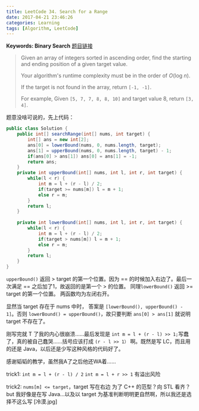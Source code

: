```yaml
---
title: LeetCode 34. Search for a Range
date: 2017-04-21 23:46:26
categories: Learning
tags: [Algorithm, LeetCode]
---
```

**Keywords: Binary Search**
[题目链接](https://leetcode.com/problems/search-for-a-range/#/description)
> Given an array of integers sorted in ascending order, find the starting and ending position of a given target value.
>
> Your algorithm's runtime complexity must be in the order of *O*(log *n*).
>
> If the target is not found in the array, return `[-1, -1]`.
>
> For example,
> Given `[5, 7, 7, 8, 8, 10]` and target value 8,
> return `[3, 4]`.

<!--more-->
题意没啥可说的，先上代码：
```java
public class Solution {
    public int[] searchRange(int[] nums, int target) {
        int[] ans = new int[2];
        ans[0] = lowerBound(nums, 0, nums.length, target);
        ans[1] = upperBound(nums, 0, nums.length, target) - 1;
        if(ans[0] > ans[1]) ans[0] = ans[1] = -1;
        return ans;
    }
    private int upperBound(int[] nums, int l, int r, int target) {
        while(l < r) {
            int m = l + (r - l) / 2;
            if(target >= nums[m]) l = m + 1;
            else r = m;
        }
        return l;
    }
    
    private int lowerBound(int[] nums, int l, int r, int target) {
        while(l < r) {
            int m = l + (r - l) / 2;
            if(target > nums[m]) l = m + 1;
            else r = m;
        }
        return l;
    }
}
```
`upperBound()` 返回 > target 的第一个位置。因为 == 的时候加入右边了。最后一次满足 == 之后加了1，故返回的是第一个 > 的位置。
同理`lowerBound()` 返回 >= target 的第一个位置。
两函数均为左闭右开。

显然当 target 存在于 nums 中时， 答案是 `[lowerBound(), upperBound() - 1]`。否则 `lowerBound() = upperBound()`，故只要判断 `ans[0] > ans[1]` 就说明 target 不存在了。

刚写完就 T 了我的内心很崩溃……最后发现是 `int m = l + (r - l) >> 1;`写蠢了，真的被自己蠢哭……括号应该打成 `(r - l >> 1）` 啊。既然是写 LC，而且用的还是 Java，以后还是少写这种风格的代码好了。

感谢韬韬的教学，虽然我A了之后他还WA着……

trick1: `int m = l + (r - l) / 2`
`int m = l + r >> 1` 有溢出风险

trick2: `nums[m] <= target`，target 写在右边
为了 C++ 的范型？向 STL 看齐？but 我好像是在写 Java…以及以 target 为基准判断明明更自然啊，所以我还是选择不这么写 [冷漠.jpg]